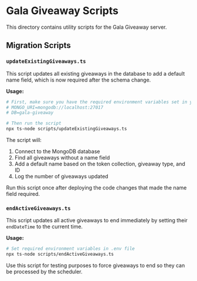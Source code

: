 # Gala Giveaway Scripts

This directory contains utility scripts for the Gala Giveaway server.

## Migration Scripts

### `updateExistingGiveaways.ts`

This script updates all existing giveaways in the database to add a default name field, which is now required after the schema change.

**Usage:**

```bash
# First, make sure you have the required environment variables set in your .env file
# MONGO_URI=mongodb://localhost:27017
# DB=gala-giveaway

# Then run the script
npx ts-node scripts/updateExistingGiveaways.ts
```

The script will:
1. Connect to the MongoDB database
2. Find all giveaways without a name field
3. Add a default name based on the token collection, giveaway type, and ID
4. Log the number of giveaways updated

Run this script once after deploying the code changes that made the name field required.

### `endActiveGiveaways.ts`

This script updates all active giveaways to end immediately by setting their `endDateTime` to the current time.

**Usage:**

```bash
# Set required environment variables in .env file
npx ts-node scripts/endActiveGiveaways.ts
```

Use this script for testing purposes to force giveaways to end so they can be processed by the scheduler. 